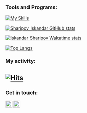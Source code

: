 ### Tools and Programs:
[![My Skills](https://skillicons.dev/icons?i=php,python,c,mysql,linux,bash,git,github,html,css,bootstrap,vscode,postman)](https://github.com/SharipovIskandar)


[![Sharipov Iskandar GitHub stats](https://github-readme-stats.vercel.app/api?username=SharipovIskandar&count_private=true&show_icons=true&theme=react)](#)

[![Iskandar Sharipov Wakatime stats](https://github-readme-stats.vercel.app/api/wakatime?username=IskandarSharipov&layout=compact&theme=react)](https://wakatime.com/@IskandarSharipov)

[![Top Langs](https://github-readme-stats.vercel.app/api/top-langs/?username=SharipovIskandar&layout=compact&theme=react&langs_count=20)](#)
### My activity:
[![Hits](https://hits.sh/github.com/AminovJamshid.svg)](https://hits.sh/github.com/AminovJamshid/)
---


### Get in touch:

[<img align="left" alt="telegram | Telegram" width="22px" src="https://cdn.jsdelivr.net/npm/simple-icons@3.13.0/icons/telegram.svg" />](https://t.me/I8kandar)
[<img align="left" alt="gmail | Gmail" width="22px" src="https://cdn.jsdelivr.net/npm/simple-icons@3.13.0/icons/gmail.svg" />](mailto:koklok444@gmail.com)
